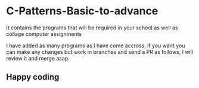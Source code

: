 # C-Patterns-Basic-to-advance
It contains the programs that will be required in your school as well as collage computer assignments

I have added as many programs as I have come accross, if you want you can make any changes but work in branches and send a PR as follows, I will review it 
and merge asap.

## Happy coding 
